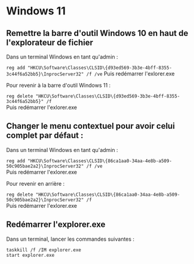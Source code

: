 # Windows 11
  
## Remettre la barre d'outil Windows 10 en haut de l'explorateur de fichier  

Dans un terminal Windows en tant qu'admin :  

`reg add "HKCU\Software\Classes\CLSID\{d93ed569-3b3e-4bff-8355-3c44f6a52bb5}\InprocServer32" /f /ve`
Puis redémarrer l'exlorer.exe

Pour revenir à la barre d'outil Windows 11 :  

`reg delete "HKCU\Software\Classes\CLSID\{d93ed569-3b3e-4bff-8355-3c44f6a52bb5}" /f`  
Puis redémarrer l'exlorer.exe

## Changer le menu contextuel pour avoir celui complet par défaut :  

Dans un terminal Windows en tant qu'admin : 

`reg add "HKCU\Software\Classes\CLSID\{86ca1aa0-34aa-4e8b-a509-50c905bae2a2}\InprocServer32" /f /ve`  
Puis redémarrer l'exlorer.exe

Pour revenir en arrière : 

`reg delete "HKCU\Software\Classes\CLSID\{86ca1aa0-34aa-4e8b-a509-50c905bae2a2}\InprocServer32" /f`  
Puis redémarrer l'exlorer.exe

## Redémarrer l'explorer.exe  
Dans un terminal, lancer les commandes suivantes : 
  ```Batchfile
  taskkill /f /IM explorer.exe
  start explorer.exe
  ```
